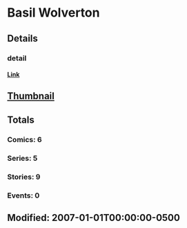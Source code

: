 # Basil  Wolverton 
## Details
### detail
#### [Link](http://marvel.com/comics/creators/1444/basil_wolverton?utm_campaign=apiRef&utm_source=225578a89fc76f3d20fbffda5d17a88d)
## [Thumbnail](http://i.annihil.us/u/prod/marvel/i/mg/b/40/image_not_available.jpg)
## Totals
### Comics: 6
### Series: 5
### Stories: 9
### Events: 0
## Modified: 2007-01-01T00:00:00-0500